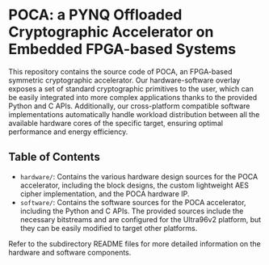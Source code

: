# POCA: a PYNQ Offloaded Cryptographic Accelerator on Embedded FPGA-based Systems

This repository contains the source code of POCA, an FPGA-based symmetric cryptographic accelerator.
Our hardware-software overlay exposes a set of standard cryptographic primitives to the user, which can be easily integrated into more complex applications thanks to the provided Python and C APIs.
Additionally, our cross-platform compatible software implementations automatically handle workload distribution between all the available hardware cores of the specific target, ensuring optimal performance and energy efficiency.

## Table of Contents
- `hardware/`: Contains the various hardware design sources for the POCA accelerator, including the block designs, the custom lightweight AES cipher implementation, and the POCA hardware IP.
- `software/`: Contains the software sources for the POCA accelerator, including the Python and C APIs. The provided sources include the necessary bitstreams and are configured for the Ultra96v2 platform, but they can be easily modified to target other platforms.

Refer to the subdirectory README files for more detailed information on the hardware and software components.
